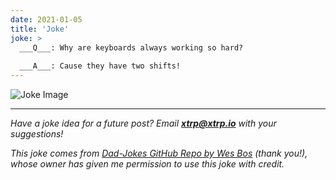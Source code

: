 ```yaml
---
date: 2021-01-05
title: 'Joke'
joke: >
  ___Q___: Why are keyboards always working so hard?
  
  ___A___: Cause they have two shifts!
---
```


![Joke Image](https://private.xtrp.io/projects/DailyDeveloperJokes/public_image_server/images/5e125997196ca.png)

---
*Have a joke idea for a future post? Email **[xtrp@xtrp.io](mailto:xtrp@xtrp.io)** with your suggestions!*

*This joke comes from [Dad-Jokes GitHub Repo by Wes Bos](https://github.com/wesbos/dad-jokes) (thank you!), whose owner has given me permission to use this joke with credit.*

<!-- 
Joke text:
**Q**: Why are keyboards always working so hard?

**A**: Cause they have two shifts!
 -->

